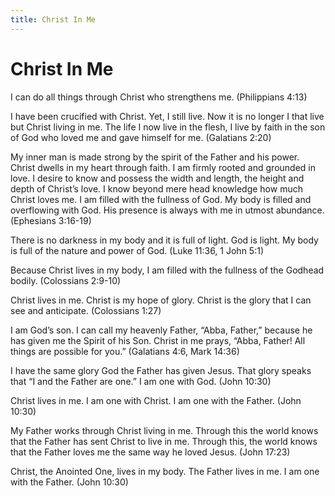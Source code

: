 ```yaml
---
title: Christ In Me
---
```


# Christ In Me

I can do all things through Christ who strengthens me. (Philippians 4:13)

I have been crucified with Christ. Yet, I still live. Now it is no longer I that live but Christ living in me. The life I now live in the flesh, I live by faith in the son of God who loved me and gave himself for me. (Galatians 2:20)

My inner man is made strong by the spirit of the Father and his power. Christ dwells in my heart through faith. I am firmly rooted and grounded in love. I desire to know and possess the width and length, the height and depth of Christ’s love. I know beyond mere head knowledge how much Christ loves me. I am filled with the fullness of God. My body is filled and overflowing with God. His presence is always with me in utmost abundance. (Ephesians 3:16-19)

There is no darkness in my body and it is full of light. God is light. My body is full of the nature and power of God. (Luke 11:36, 1 John 5:1)

Because Christ lives in my body, I am filled with the fullness of the Godhead bodily. (Colossians 2:9-10)

Christ lives in me. Christ is my hope of glory. Christ is the glory that I can see and anticipate. (Colossians 1:27)

I am God’s son. I can call my heavenly Father, “Abba, Father,” because he has given me the Spirit of his Son. Christ in me prays, “Abba, Father! All things are possible for you.” (Galatians 4:6, Mark 14:36)

I have the same glory God the Father has given Jesus. That glory speaks that “I and the Father are one.” I am one with God. (John 10:30)

Christ lives in me. I am one with Christ. I am one with the Father. (John 10:30)

My Father works through Christ living in me. Through this the world knows that the Father has sent Christ to live in me. Through this, the world knows that the Father loves me the same way he loved Jesus. (John 17:23)

Christ, the Anointed One, lives in my body. The Father lives in me. I am one with the Father. (John 10:30)
